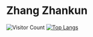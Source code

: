 # Zhang Zhankun
![Visitor Count](https://profile-counter.glitch.me/PHDZhangZK/count.svg)
[![Top Langs](https://github-readme-stats.vercel.app/api/top-langs/?username=Christmas&layout=compact)](https://github.com/PHDZhangZK/github-readme-stats)
